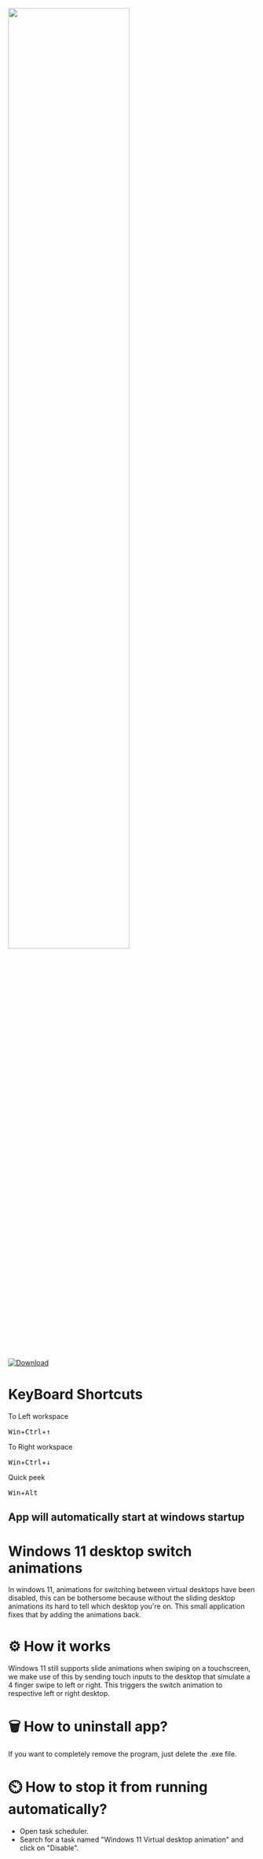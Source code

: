 <img src="https://github.com/sanketkheni01/Windows-11-Virtual-desktop-animation/blob/main/preview.gif?raw=true" width=70%>

[![Download](https://img.shields.io/badge/download-latest-blue.svg)]([https://github.com/your-username/your-repo/raw/master/my-app.zip](https://github.com/sanketkheni01/Windows-11-Virtual-desktop-animation/releases))


# KeyBoard Shortcuts

To Left workspace

<kbd>Win</kbd>+<kbd>Ctrl</kbd>+<kbd>↑</kbd>

To Right workspace

<kbd>Win</kbd>+<kbd>Ctrl</kbd>+<kbd>↓</kbd>

Quick peek

<kbd>Win</kbd>+<kbd>Alt</kbd>

## App will automatically start at windows startup

# Windows 11 desktop switch animations
In windows 11, animations for switching between virtual desktops have been disabled, this can be bothersome because without the sliding desktop animations its hard to tell which desktop you're on. This small application fixes that by adding the animations back.

# ⚙️ How it works
Windows 11 still supports slide animations when swiping on a touchscreen, we make use of this by sending touch inputs to the desktop that simulate a 4 finger swipe to left or right. This triggers the switch animation to respective left or right desktop.

# 🗑️ How to uninstall app?
If you want to completely remove the program, just delete the .exe file.

# ⏲️ How to stop it from running automatically?
- Open task scheduler.
- Search for a task named "Windows 11 Virtual desktop animation" and click on "Disable".
